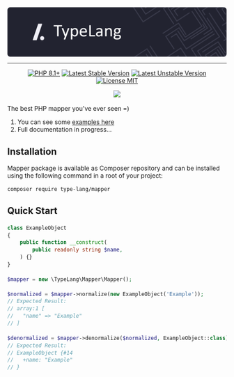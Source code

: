 <a href="https://github.com/php-type-language" target="_blank">
    <img align="center" src="https://github.com/php-type-language/.github/blob/master/assets/dark.png?raw=true">
</a>

---

<p align="center">
    <a href="https://packagist.org/packages/type-lang/mapper"><img src="https://poser.pugx.org/type-lang/mapper/require/php?style=for-the-badge" alt="PHP 8.1+"></a>
    <a href="https://packagist.org/packages/type-lang/mapper"><img src="https://poser.pugx.org/type-lang/mapper/version?style=for-the-badge" alt="Latest Stable Version"></a>
    <a href="https://packagist.org/packages/type-lang/mapper"><img src="https://poser.pugx.org/type-lang/mapper/v/unstable?style=for-the-badge" alt="Latest Unstable Version"></a>
    <a href="https://raw.githubusercontent.com/php-type-language/mapper/blob/master/LICENSE"><img src="https://poser.pugx.org/type-lang/mapper/license?style=for-the-badge" alt="License MIT"></a>
</p>
<p align="center">
    <a href="https://github.com/php-type-language/mapper/actions"><img src="https://github.com/php-type-language/mapper/workflows/tests/badge.svg"></a>
</p>

The best PHP mapper you've ever seen =)

1. You can see some [examples here](/example)
2. Full documentation in progress...

## Installation

Mapper package is available as Composer repository and can be installed
using the following command in a root of your project:

```sh
composer require type-lang/mapper
```

## Quick Start

```php
class ExampleObject
{
    public function __construct(
        public readonly string $name,
    ) {}
}

$mapper = new \TypeLang\Mapper\Mapper();

$normalized = $mapper->normalize(new ExampleObject('Example'));
// Expected Result:
// array:1 [
//   "name" => "Example"
// ]

$denormalized = $mapper->denormalize($normalized, ExampleObject::class);
// Expected Result:
// ExampleObject {#14
//   +name: "Example"
// }
```
